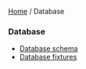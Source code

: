 [Home](../README.md) / Database

### Database

- [Database schema](database/schema.md)
- [Database fixtures](database/fixtures.md)